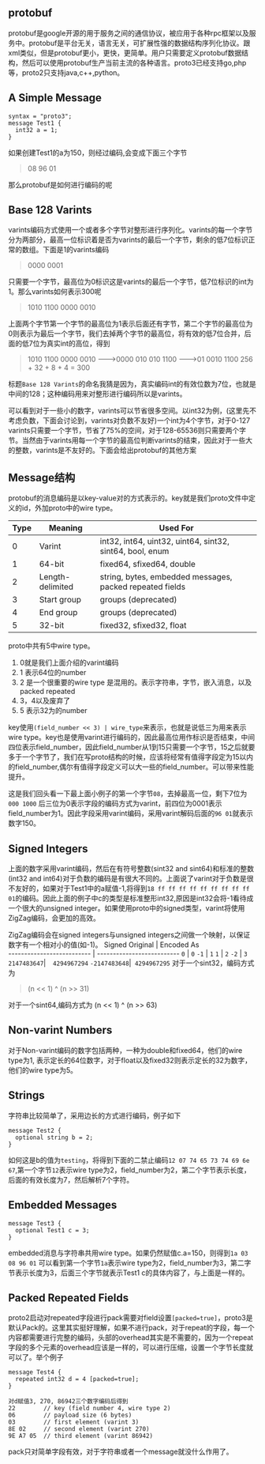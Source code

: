 ## protobuf
protobuf是google开源的用于服务之间的通信协议，被应用于各种rpc框架以及服务中。protobuf是平台无关，语言无关，可扩展性强的数据结构序列化协议。跟xml类似，但是protobuf更小，更快，更简单。用户只需要定义protobuf数据结构，然后可以使用protobuf生产当前主流的各种语言。proto3已经支持go,php等，proto2只支持java,c++,python。

## A Simple Message
```
syntax = "proto3";
message Test1 {
  int32 a = 1;
}
```
如果创建Test1的a为150，则经过编码,会变成下面三个字节
>08 96 01
>
那么protobuf是如何进行编码的呢
## Base 128 Varints
varints编码方式使用一个或者多个字节对整形进行序列化。varints的每一个字节分为两部分，最高一位标识着是否为varints的最后一个字节，剩余的低7位标识正常的数组。下面是1的varints编码
>0000 0001

只需要一个字节，最高位为0标识这是varints的最后一个字节，低7位标识的int为1。那么varints如何表示300呢
>1010 1100 0000 0010

上面两个字节第一个字节的最高位为1表示后面还有字节，第二个字节的最高位为0则表示为最后一个字节，我们去掉两个字节的最高位，将有效的低7位合并，后面的低7位为真实int的高位，得到
>1010 1100 0000 0010
>--->0000 010  010 1100
>--->01 0010 1100
>256 + 32 + 8 + 4 = 300

标题`Base 128 Varints`的命名我猜是因为，真实编码int的有效位数为7位，也就是中间的128；这种编码用来对整形进行编码所以是varints。

可以看到对于一些小的数字，varints可以节省很多空间。以int32为例，(这里先不考虑负数，下面会讨论到，varints对负数不友好)一个int为4个字节，对于0-127 varints只需要一个字节，节省了75%的空间，对于128-65536则只需要两个字节。当然由于varints用每一个字节的最高位判断varints的结束，因此对于一些大的整数，varints是不友好的。下面会给出protobuf的其他方案
## Message结构
protobuf的消息编码是以key-value对的方式表示的。key就是我们proto文件中定义的id，外加proto中的wire type。

Type        | Meaning      | Used For
------------------------ | ------------------------ | --------------
0 | Varint | int32, int64, uint32, uint64, sint32, sint64, bool, enum
1 | 64-bit | fixed64, sfixed64, double
2 | Length-delimited | string, bytes, embedded messages, packed repeated fields
3 | Start group | groups (deprecated)
4 | End group | groups (deprecated)
5 | 32-bit | fixed32, sfixed32, float

proto中共有5中wire type。
1. 0就是我们上面介绍的varint编码
2. 1 表示64位的number
3. 2 是一个很重要的wire type 是混用的。表示字符串，字节，嵌入消息，以及packed repeated
4. 3，4以及废弃了
5. 5 表示32为的number

key使用`(field_number << 3) | wire_type`来表示，也就是说低三为用来表示wire type。key也是使用varint进行编码的，因此最高位用作标识是否结束，中间四位表示field_number，因此field_number从1到15只需要一个字节，15之后就要多于一个字节了，我们在写proto结构的时候，应该将经常有值得字段定为15以内的field_number,偶尔有值得字段定义可以大一些的field_number。可以带来性能提升。

这是我们回头看一下最上面小例子的第一个字节`08`，去掉最高一位，剩下7位为`000 1000` 后三位为0表示字段的编码方式为varint，前四位为0001表示field_number为1。因此字段采用varint编码，采用varint解码后面的`96 01`就表示数字150。
## Signed Integers

上面的数字采用varint编码，然后在有符号整数(sint32 and sint64)和标准的整数(int32 and int64)对于负数的编码是有很大不同的。上面说了varint对于负数是很不友好的，如果对于Test1中的a赋值-1,将得到`18 ff ff ff ff ff ff ff ff ff 01`的编码。因此上面的例子中c的类型是标准整形int32,原因是int32会将-1看待成一个很大的unsigned integer。如果使用proto中的signed类型，varint将使用ZigZag编码，会更加的高效。

ZigZag编码会在signed integers与unsigned integers之间做一个映射，以保证数字有一个相对小的值(如-1)。
Signed Original           | Encoded As        
-------------------------- | -------------------------- 
`0` | `0`
`-1` | `1`
`1` | `2`
`-2` | `3`
`2147483647`|`	4294967294`
`-2147483648`|`	4294967295`
对于一个sint32，编码方式为
>(n << 1) ^ (n >> 31)

对于一个sint64,编码方式为
(n << 1) ^ (n >> 63)

## Non-varint Numbers
对于Non-varint编码的数字包括两种，一种为double和fixed64，他们的wire type为1, 表示定长的64位数字，对于float以及fixed32则表示定长的32为数字，他们的wire type为5。
## Strings
字符串比较简单了，采用边长的方式进行编码，例子如下
```
message Test2 {
  optional string b = 2;
}
```
如何这是b的值为`testing`，将得到下面的二禁止编码`12 07 74 65 73 74 69 6e 67`,第一个字节`12`表示wire type为2，field_number为2，第二个字节表示长度，后面的有效长度为7，然后解析7个字符。
## Embedded Messages
```
message Test3 {
  optional Test1 c = 3;
}
```
embedded消息与字符串共用wire type。如果仍然赋值c.a=150，则得到`1a 03 08 96 01`
可以看到第一个字节`1a`表示wire type为2，field_number为3，第二字节表示长度为3，后面三个字节就表示Test1 c的具体内容了，与上面是一样的。
## Packed Repeated Fields
proto2启动对repeated字段进行pack需要对field设置`[packed=true]`，proto3是默认Pack的。这里其实挺好理解，如果不进行pack，对于repeat的字段，每一个内容都需要进行完整的编码，头部的overhead其实是不需要的，因为一个repeat字段的多个元素的overhead应该是一样的，可以进行压缩，设置一个字节长度就可以了。举个例子
```
message Test4 {
  repeated int32 d = 4 [packed=true];
}

对d赋值3, 270, 86942三个数字编码后得到
22        // key (field number 4, wire type 2)
06        // payload size (6 bytes)
03        // first element (varint 3)
8E 02     // second element (varint 270)
9E A7 05  // third element (varint 86942)
```
pack只对简单字段有效，对于字符串或者一个message就没什么作用了。
